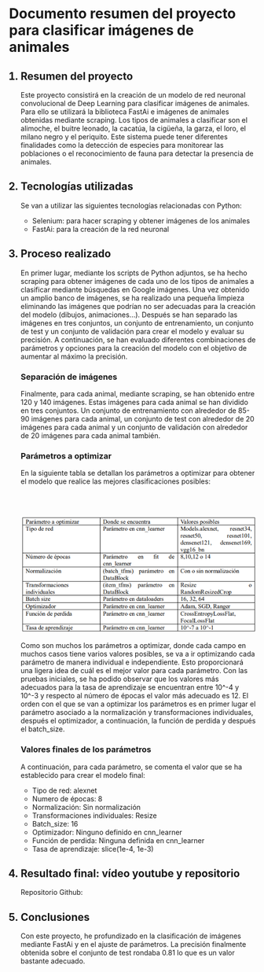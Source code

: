 <h1>Documento resumen del proyecto para clasificar imágenes de animales</h1>

<ol>
<h2><li>Resumen del proyecto</li></h2>
<p>Este proyecto consistirá en la creación de un modelo de red neuronal convolucional de Deep Learning para clasificar imágenes de animales. Para ello se utilizará la biblioteca FastAi e imágenes de animales obtenidas mediante scraping. Los tipos de animales a clasificar son el alimoche, el buitre leonado, la cacatúa, la cigüeña, la garza, el loro, el milano negro y el periquito. Este sistema puede tener diferentes finalidades como la detección de especies para monitorear las poblaciones o el reconocimiento de fauna para detectar la presencia de animales. </p>








<h2><li>Tecnologías utilizadas</li></h2>
<p>Se van a utilizar las siguientes tecnologías relacionadas con Python:</p>
<ul>
<li>Selenium: para hacer scraping y obtener imágenes de los animales</li>
<li>FastAi: para la creación de la red neuronal</li>
</ul>






<h2><li>Proceso realizado</li></h2>
<p>En primer lugar, mediante los scripts de Python adjuntos, se ha hecho scraping para obtener imágenes de cada uno de los tipos de animales a clasificar mediante búsquedas en Google imágenes. Una vez obtenido un amplio banco de imágenes, se ha realizado una pequeña limpieza eliminando las imágenes que podrían no ser adecuadas para la creación del modelo (dibujos, animaciones...). Después se han separado las imágenes en tres conjuntos, un conjunto de entrenamiento, un conjunto de test y un conjunto de validación para crear el modelo y evaluar su precisión. A continuación, se han evaluado diferentes combinaciones de parámetros y opciones para la creación del modelo con el objetivo de aumentar al máximo la precisión. </p>

<h3>Separación de imágenes</h3>
Finalmente, para cada animal, mediante scraping, se han obtenido entre 120 y 140 imágenes. Estas imágenes para cada animal se han dividido en tres conjuntos. Un conjunto de entrenamiento con alrededor de 85-90 imágenes para cada animal, un conjunto de test con alrededor de 20 imágenes para cada animal y un conjunto de validación con alrededor de 20 imágenes para cada animal también. 

<h3>Parámetros a optimizar</h3>
En la siguiente tabla se detallan los parámetros a optimizar para obtener el modelo que realice las mejores clasificaciones posibles:

<br></br>

 
 
 
<img src="tabla.png"/>

Como son muchos los parámetros a optimizar, donde cada campo en muchos casos tiene varios valores posibles, se va a ir optimizando cada parámetro de manera individual e independiente. Esto proporcionará una ligera idea de cuál es el mejor valor para cada parámetro. Con las pruebas iniciales, se ha podido observar que los valores más adecuados para la tasa de aprendizaje se encuentran entre 10^-4 y 10^-3 y respecto al número de épocas el valor más adecuado es 12. El orden con el que se van a optimizar los parámetros es en primer lugar el parámetro asociado a la normalización y transformaciones individuales, después el optimizador, a continuación, la función de perdida y después el batch_size.


<h3>Valores finales de los parámetros</h3>
A continuación, para cada parámetro, se comenta el valor que se ha establecido para crear el modelo final:
<ul>
<li>Tipo de red: alexnet</li>
<li>Numero de épocas: 8</li>
<li>Normalización: Sin normalización</li>
<li>Transformaciones individuales: Resize</li>
<li>Batch_size: 16</li>
<li>Optimizador: Ninguno definido en cnn_learner</li>
<li>Función de perdida: Ninguna definida en cnn_learner</li>
<li>Tasa de aprendizaje: slice(1e-4, 1e-3)</li>
</ul>




<h2><li>Resultado final: vídeo youtube y repositorio</li></h2>
Repositorio Github:


<h2><li>Conclusiones</li></h2>
Con este proyecto, he profundizado en la clasificación de imágenes mediante FastAi y en el ajuste de parámetros. La precisión finalmente obtenida sobre el conjunto de test rondaba 0.81 lo que es un valor bastante adecuado.


</ol>
